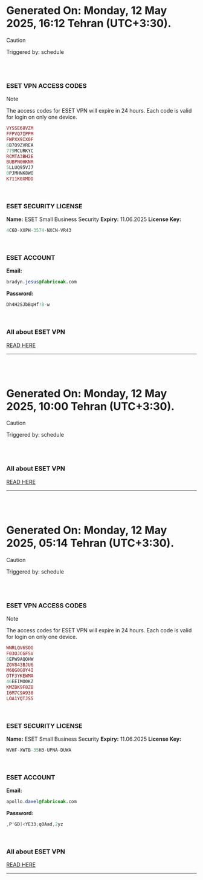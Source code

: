 # Generated On: Monday, 12 May 2025, 16:12 Tehran (UTC+3:30).

> [!CAUTION]
> Triggered by: schedule

<br><br>

### ESET VPN ACCESS CODES

> [!NOTE]
> The access codes for ESET VPN will expire in 24 hours.
> Each code is valid for login on only one device.

```ruby
VYSSE68VZM
FFPVQ7IPPM
FWPXX9IX0F
6B7O9ZVREA
779MCURKYC
RCMTA3BH2E
BUBPN0HKNR
5LLUQ95VJ7
0PJMHNK8WO
K711K0XMDD
```

<br>

### ESET SECURITY LICENSE

**Name:** ESET Small Business Security
**Expiry:** 11.06.2025
**License Key:**

```POV-Ray SDL
4C6D-XXPH-3574-NXCN-VR43
```

<br>

### ESET ACCOUNT

**Email:**

```CSS
bradyn.jesus@fabricoak.com
```

**Password:**

```POV-Ray SDL
Dh4H2SJbBqHf!8-w
```

<br>

### All about ESET VPN

[READ HERE](https://t.me/F_NiREvil/2113)

---

<br><br>

# Generated On: Monday, 12 May 2025, 10:00 Tehran (UTC+3:30).

> [!CAUTION]
> Triggered by: schedule

<br><br>

### All about ESET VPN

[READ HERE](https://t.me/F_NiREvil/2113)

---

<br><br>

# Generated On: Monday, 12 May 2025, 05:14 Tehran (UTC+3:30).

> [!CAUTION]
> Triggered by: schedule

<br><br>

### ESET VPN ACCESS CODES

> [!NOTE]
> The access codes for ESET VPN will expire in 24 hours.
> Each code is valid for login on only one device.

```ruby
WNRLQV6SOG
F03OJCGFSV
6EPW9AQOHW
ZGV843BJU6
M6QG0GOY4I
OTF3YKEWMA
46EEIMO0KZ
KMZBK9F8ZB
I6M7C9A930
LOA1YQTJS5
```

<br>

### ESET SECURITY LICENSE

**Name:** ESET Small Business Security
**Expiry:** 11.06.2025
**License Key:**

```POV-Ray SDL
WVHF-XWTB-35H3-UPNA-DUWA
```

<br>

### ESET ACCOUNT

**Email:**

```CSS
apollo.daxel@fabricoak.com
```

**Password:**

```POV-Ray SDL
,P'GD]<YE33;q0Aad,2yz
```

<br>

### All about ESET VPN

[READ HERE](https://t.me/F_NiREvil/2113)

---

<br><br>

